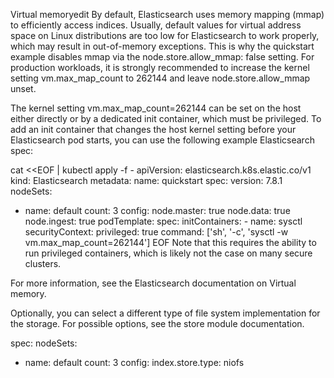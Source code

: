 Virtual memoryedit
By default, Elasticsearch uses memory mapping (mmap) to efficiently access indices. Usually, default values for virtual address space on Linux distributions are too low for Elasticsearch to work properly, which may result in out-of-memory exceptions. This is why the quickstart example disables mmap via the node.store.allow_mmap: false setting. For production workloads, it is strongly recommended to increase the kernel setting vm.max_map_count to 262144 and leave node.store.allow_mmap unset.

The kernel setting vm.max_map_count=262144 can be set on the host either directly or by a dedicated init container, which must be privileged. To add an init container that changes the host kernel setting before your Elasticsearch pod starts, you can use the following example Elasticsearch spec:

cat <<EOF | kubectl apply -f -
apiVersion: elasticsearch.k8s.elastic.co/v1
kind: Elasticsearch
metadata:
name: quickstart
spec:
version: 7.8.1
nodeSets:

- name: default
  count: 3
  config:
  node.master: true
  node.data: true
  node.ingest: true
  podTemplate:
  spec:
  initContainers: - name: sysctl
  securityContext:
  privileged: true
  command: ['sh', '-c', 'sysctl -w vm.max_map_count=262144']
  EOF
  Note that this requires the ability to run privileged containers, which is likely not the case on many secure clusters.

For more information, see the Elasticsearch documentation on Virtual memory.

Optionally, you can select a different type of file system implementation for the storage. For possible options, see the store module documentation.

spec:
nodeSets:

- name: default
  count: 3
  config:
  index.store.type: niofs
